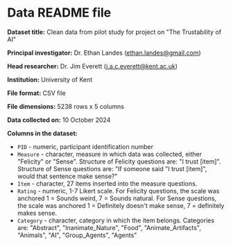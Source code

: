 # Data README file

**Dataset title:** Clean data from pilot study for project on "The Trustability 
of AI"

**Principal investigator:** Dr. Ethan Landes (ethan.landes@gmail.com)

**Head researcher:** Dr. Jim Everett (j.a.c.everett@kent.ac.uk)

**Institution:** University of Kent

**File format:** CSV file

**File dimensions:** 5238 rows x 5 columns

**Data collected on:** 10 October 2024

**Columns in the dataset:**

- `PID` - numeric, participant identification number
- `Measure` - character, measure in which data was collected, either "Felicity" 
or "Sense". Structure of Felicity questions are: "I trust [item]". Structure of 
Sense questions are: "If someone said "I trust [item]", would that sentence make
sense?"
- `Item` - character, 27 items inserted into the measure questions.
- `Rating` - numeric, 1-7 Likert scale. For Felicity questions, the scale was 
anchored 1 = Sounds weird, 7 = Sounds natural. For Sense questions, the scale 
was anchored 1 = Definitely doesn't make sense, 7 = definitely makes sense. 
- `Category` - character, category in which the item belongs. Categories are: 
"Abstract", "Inanimate_Nature", "Food", "Animate_Artifacts", "Animals", "AI", 
"Group_Agents", "Agents"         
